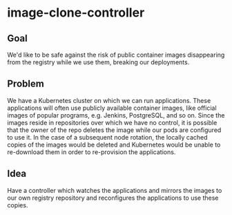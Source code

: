# image-clone-controller

## Goal

We'd like to be safe against the risk of public container images disappearing from the registry while we use them, breaking our deployments.

## Problem

We have a Kubernetes cluster on which we can run applications. These applications will often use publicly available container images, like official images of popular programs, e.g. Jenkins, PostgreSQL, and so on. Since the images reside in repositories over which we have no control, it is possible that the owner of the repo deletes the image while our pods are configured to use it.
In the case of a subsequent node rotation, the locally cached copies of the images would be deleted and Kubernetes would be unable to re-download them in order to re-provision the applications.

## Idea

Have a controller which watches the applications and mirrors the images to our own registry repository and reconfigures the applications to use these copies.

